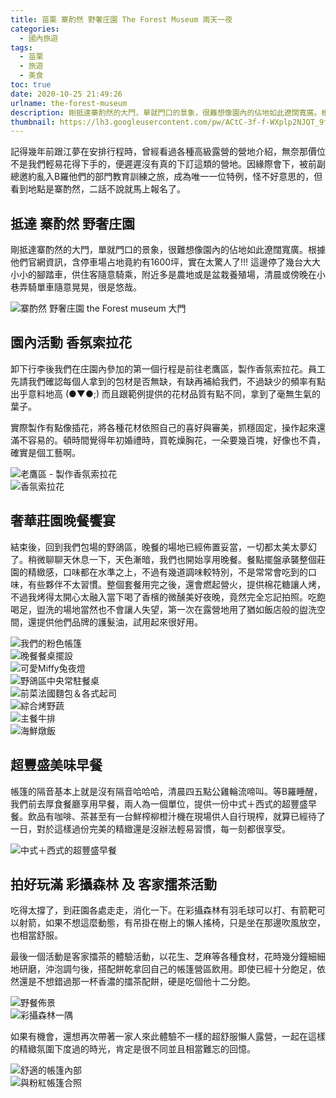 ```yaml
---
title: 苗栗 寨酌然 野奢庄園 The Forest Museum 兩天一夜
categories: 
  - 國內旅遊
tags:
  - 苗栗
  - 旅遊
  - 美食
toc: true
date: 2020-10-25 21:49:26
urlname: the-forest-museum
description: 剛抵達寨酌然的大門，單就門口的景象，很難想像園內的佔地如此遼闊寬廣。根據他們官網資訊，含停車場占地竟約有1600坪，實在太驚人了!!! 這邊停了幾台大大小小的腳踏車，供住客隨意騎乘，附近多是農地或是盆栽養殖場，清晨或傍晚在小巷弄騎單車隨意晃晃，很是悠哉。
thumbnail: https://lh3.googleusercontent.com/pw/ACtC-3f-f-WXplp2NJQT_9fI6uwm0gzGU0VpTf2hNiVVSjDh3qvwEakvbvxyls4CMso9svOhKz64mHuOYOTb3mJicEgbrd_TRTR6lMzpSBpMJg19ryL1NvCVAERD1bXjY-Be8jGy4nFVcyCrb47VJC4H8z09SQ=w2588-h1940-no?authuser=0
---
```


記得幾年前跟江夢在安排行程時，曾經看過各種高級露營的營地介紹，無奈那價位不是我們輕易花得下手的，便遲遲沒有真的下訂這類的營地。因緣際會下，被前副總邀約亂入B羅他們的部門教育訓練之旅，成為唯一一位特例，怪不好意思的，但看到地點是寨酌然，二話不說就馬上報名了。<!-- more -->

## 抵達 寨酌然 野奢庄園

剛抵達寨酌然的大門，單就門口的景象，很難想像園內的佔地如此遼闊寬廣。根據他們官網資訊，含停車場占地竟約有1600坪，實在太驚人了!!! 這邊停了幾台大大小小的腳踏車，供住客隨意騎乘，附近多是農地或是盆栽養殖場，清晨或傍晚在小巷弄騎單車隨意晃晃，很是悠哉。

<img src="https://lh3.googleusercontent.com/pw/ACtC-3ezs3BiKgtOe9pcHIwRSAvzkDQiuwtAuDMQGrhvLVi4NVLzN-bDmgq-LJNrPeMIqlxukROqKylQvK_tx6nuLcU6kNc0wXM_6WECdIYAK--K_c0K6zqJ2wxSqvrSVdmC2xBhU759THWlurJHuQFNMH0CEA=w2912-h1940-no?authuser=0" title="寨酌然 野奢庄園 The Forest Museum 大門" alt="寨酌然 野奢庄園 the Forest museum 大門" style="display:block; margin:auto;">

## 園內活動 香氛索拉花

卸下行李後我們在庄園內參加的第一個行程是前往老鷹區，製作香氛索拉花。員工先請我們確認每個人拿到的包材是否無缺，有缺再補給我們，不過缺少的頻率有點出乎意料地高 (●▼●;) 而且跟範例提供的花材品質有點不同，拿到了毫無生氣的葉子。

實際製作有點像插花，將各種花材依照自己的喜好與審美，抓穩固定，操作起來還滿不容易的。頓時間覺得年初婚禮時，買乾燥胸花，一朵要幾百塊，好像也不貴，確實是個工藝啊。

<img src="https://lh3.googleusercontent.com/pw/ACtC-3fhaqBp19s4VFIU58P5lCDyw_Fb2O0zulEmpOPTSA9QzEI1ADmM1yf5FQSN6yvMz3hWVqiBw16KUDh3_Y70yTLlUOtUaTrtosIyc5ZICQlueZo09jPtn2j8NG75YWDt_DW_lfqUH8dOOmDRh_bY9nu2TA=w2912-h1940-no?authuser=0" title="老鷹區 - 製作香氛索拉花" alt="老鷹區 - 製作香氛索拉花" style="display:block; margin:auto;">

<img src="https://lh3.googleusercontent.com/pw/ACtC-3e0fJlpEJ8FBImZsmRa0URDUvQexZX8k2BokwgZJ1VA5IdR3164xWGTegZgfwJx49l0zpQH2vV8HNq9fNxoLNGv2XwWI7jwlSZ228zZf312srcAOQydLeqsC_moD5T2hUe32dhZRZUavq1ZhZfETDojKQ=w2588-h1940-no?authuser=0" title="香氛索拉花" alt="香氛索拉花" style="display:block; margin:auto;">

## 奢華莊園晚餐饗宴

結束後，回到我們包場的野鴿區，晚餐的場地已經佈置妥當，一切都太美太夢幻了。稍微聊聊天休息一下，天色漸暗，我們也開始享用晚餐。餐點擺盤承襲整個莊園的精緻感，口味都在水準之上，不過有幾道調味較特別，不是常常會吃到的口味，有些夥伴不太習慣。整個套餐用完之後，還會燃起營火，提供棉花糖讓人烤，不過我烤得太開心太融入當下喝了香檳的微醺美好夜晚，竟然完全忘記拍照。吃飽喝足，盥洗的場地當然也不會讓人失望，第一次在露營地用了猶如飯店般的盥洗空間，還提供他們品牌的護髮油，試用起來很好用。

<div class="justified-gallery">
<img src="https://lh3.googleusercontent.com/pw/ACtC-3fczhDrEHdOmGhj5oCySDT8qsgD9prXdNgCRzQA-jGjiJiISEhaXg8zCF_I6PMx7jbYWFO3fWyCLsStq56LND57VtpMm4bo77sp1j_HVam_fOUtEcKKzlHWSw3BQGp7xXFC0cSUsncMBBred1Ot4UkpwQ=w1456-h1940-no?authuser=0" title="我們的粉色帳篷" alt="我們的粉色帳篷" style="display:block; margin:auto;">

<img src="https://lh3.googleusercontent.com/pw/ACtC-3dqFk-g-0DOQ5cqjQ8mWLSWGTpq0yL9-0xhZVgkGtAuX59l8eHSQj6nIiOwOTGH-U_DHsQAi-OrDk12lNfYbUCvuvYKgOn8aS9eJaqTC-6PujsIzCPu7kZSw0mkjpE1WiBCuny9iktw02VRfBWjWwahCA=w1456-h1940-no?authuser=0" title="晚餐餐桌擺設" alt="晚餐餐桌擺設" style="display:block; margin:auto;">

<img src="https://lh3.googleusercontent.com/pw/ACtC-3ftAiDArJrNBRkaQSLX2tSa6heM5mg_vVdGDeOr4k0Woe7e9RGIoSFl_Lhr2Qiw6YvJCFsH8UXEEA7ynuNi2OK1v1Qu5r61lEp2oIZJKdBghtRvcg-7TJeMhaK6pq-Rnosb_uNPyORdPw4peRNWq-W9vQ=w1456-h1940-no?authuser=0" title="可愛Miffy兔夜燈" alt="可愛Miffy兔夜燈" style="display:block; margin:auto;">

<img src="https://lh3.googleusercontent.com/pw/ACtC-3eNeK33t1WacJJZM1Z5OveQVIngzubQSRBBkR39NFzW7CK0fugUAQ_15MuH0IPdPSCEQ5TLCq1icS1pWzObtqHC-4e7DTW8eZizGVBzQNS98KwsNzpcpvm4EvzT9syKHU2x92Pj9EZp3ucTVZawgTsTKQ=w2588-h1940-no?authuser=0" title="野鴿區中央常駐餐桌" alt="野鴿區中央常駐餐桌" style="display:block; margin:auto;">

<img src="https://lh3.googleusercontent.com/pw/ACtC-3el4fCWBZMaASbChCxUXcQGPNFqpR_E1swPPVL-1Ortdb6cCMzc_DUk520PNnTvDhMAoMU5ylcmXwtvsQsi5TG0LVqv6NsOF6cfggqin5heNRaAsQLRB1IeDGwwAKxgcCEh6URqZ7Q_mUeUJ-3X1ZvovQ=w2912-h1940-no?authuser=0" title="前菜法國麵包＆各式起司" alt="前菜法國麵包＆各式起司" style="display:block; margin:auto;">

<img src="https://lh3.googleusercontent.com/pw/ACtC-3dRSqR0xj7zZt5_Hpf8mkomeS6aeoDD5rm2_WpZekzhSrh0l_mpvoMuu1zA6g6Y6uOQcdLesNOIaODCMyXUDT_ufrKXxn7_nz_X5MZkzsHh0LJ7DLlSYxYTM8ceQE1PlhkTp3K8VBuq5vOAFQT_FpnAjQ=w2912-h1940-no?authuser=0" title="綜合烤野蔬" alt="綜合烤野蔬" style="display:block; margin:auto;">

<img src="https://lh3.googleusercontent.com/pw/ACtC-3ewH2e0q0SU0JZvsNkwBO3w78Cw0qfQ64kbPgqC3bsokl3ixQ0DB0l_cQEB5JMrIPNyQ1cSTt-lz1BfzxN-mABvBpiz_-Imf2kSRtF6zZbSdnFUlbPSnHyrJGXc2DlpFWxIhbUIpnP0TzjxzNo09dcPxw=w2912-h1940-no?authuser=0" title="主餐牛排" alt="主餐牛排" style="display:block; margin:auto;">

<img src="https://lh3.googleusercontent.com/pw/ACtC-3eBOtjMD_V7Hk4AcpmjyvTUggK_IxH3DK4PwVYeHXhtw34QMpSM-OMvAWwtujmDGbc9CSKle42z8lRsJuMu9ks8Ys0UEMigroOOgmu8O9tJwYZADOGvYmIJTP_CEKjCFlx50HybhKbEFMGJjULPhJlopw=w2912-h1940-no?authuser=0" title="海鮮燉飯" alt="海鮮燉飯" style="display:block; margin:auto;">

</div>

## 超豐盛美味早餐

帳篷的隔音基本上就是沒有隔音哈哈哈，清晨四五點公雞輪流啼叫。等B羅睡醒，我們前去厚食餐廳享用早餐，兩人為一個單位，提供一份中式＋西式的超豐盛早餐。飲品有咖啡、茶甚至有一台鮮榨柳橙汁機在現場供人自行現榨，就算已經待了一日，對於這樣過份完美的精緻還是沒辦法輕易習慣，每一刻都很享受。

<img src="https://lh3.googleusercontent.com/pw/ACtC-3fwtl6ENO76i82A-rgTODMv1SRtbAXRnUHeqx7dcFDdr9XGA00xo7cI-rxqEIflrsVv9rXWvYcL9hHX8KB3ydIJanbz2BvaWQkLbcp22gb4kDkqhAZwXEuT8bWH1stLoE_pkMzhTT4tVTPP-dKBsQILcQ=w2912-h1940-no?authuser=0" title="中式＋西式超豐盛早餐" alt="中式＋西式的超豐盛早餐" style="display:block; margin:auto;">

## 拍好玩滿 彩攝森林 及 客家擂茶活動

吃得太撐了，到莊園各處走走，消化一下。在彩攝森林有羽毛球可以打、有箭靶可以射箭，如果不想這麼動態，有吊掛在樹上的懶人搖椅，只是坐在那邊吹風放空，也相當舒服。

最後一個活動是客家擂茶的體驗活動，以花生、芝麻等各種食材，花時幾分鐘細細地研磨，沖泡調勻後，搭配餅乾拿回自己的帳篷營區飲用。即使已經十分飽足，依然還是不想錯過那一杯香濃的擂茶配餅，硬是吃個他十二分飽。

<img src="https://lh3.googleusercontent.com/pw/ACtC-3dv3pvnVgCQjk5Vg0KNUEBJhWp_623C5g4qoJO__U7wTXWh5tHi6B1kdu6L2SO7CYJ0HLcVWWF0NdD-9CZupdCeSWlqMbCHsDa_44GP_MEVhnRGf1tkHMfOmZHdW8Jm6ewAVGZ4SWBiKxBgYt5sud-0rg=w2588-h1940-no?authuser=0" title="野餐佈景" alt="野餐佈景" style="display:block; margin:auto;">

<img src="https://lh3.googleusercontent.com/pw/ACtC-3fBy32j9qUyIVNyqkRoeTJ-G--SuloBr1wjICYX-c6JI42dkfl8daECI0jdpX_Ruem5nZl6-jmowJmpJUaMoyBCDBaMZliC6wyleZq-ju0XPHjtZ-Kkf2bA8HImUusZT_lPCqtvLAjodFNPZLU5mylEtg=w2588-h1940-no?authuser=0" title="彩攝森林一隅" alt="彩攝森林一隅" style="display:block; margin:auto;">

如果有機會，還想再次帶著一家人來此體驗不一樣的超舒服懶人露營，一起在這樣的精緻氛圍下度過的時光，肯定是很不同並且相當難忘的回憶。

<img src="https://lh3.googleusercontent.com/pw/ACtC-3e4nveCJ7zeo4MBnPI8P0kZUR0M9Ghj9JS2CkqcqbTm4sSyiIRKh5JmlMk2YopCmZytqsS3GzGqp4_vN9Hzj2tihk63cjXkXTdcICfbr9RTFrkK36hnPajucio77MVLJ-s870-d8mdLEzN4bgAC1wPnGg=w2588-h1940-no?authuser=0" title="舒適的帳篷內部" alt="舒適的帳篷內部" style="display:block; margin:auto;">

<img src="https://lh3.googleusercontent.com/pw/ACtC-3f-f-WXplp2NJQT_9fI6uwm0gzGU0VpTf2hNiVVSjDh3qvwEakvbvxyls4CMso9svOhKz64mHuOYOTb3mJicEgbrd_TRTR6lMzpSBpMJg19ryL1NvCVAERD1bXjY-Be8jGy4nFVcyCrb47VJC4H8z09SQ=w2588-h1940-no?authuser=0" title="與粉紅帳篷合照" alt="與粉紅帳篷合照" style="display:block; margin:auto;">